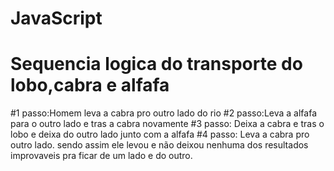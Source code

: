 # JavaScript

# Sequencia logica do transporte do lobo,cabra e alfafa

#1 passo:Homem leva a cabra pro outro lado do rio
#2 passo:Leva a alfafa para o outro lado e tras a cabra novamente
#3 passo: Deixa a cabra e tras o lobo e deixa do outro lado junto com a alfafa
#4 passo: Leva a cabra pro outro lado.
sendo assim ele levou e não deixou nenhuma dos resultados improvaveis pra ficar de um lado e do outro.
